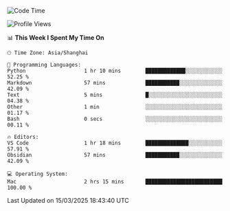 <!--START_SECTION:waka-->
![Code Time](http://img.shields.io/badge/Code%20Time-544%20hrs%2048%20mins-blue)

![Profile Views](http://img.shields.io/badge/Profile%20Views-1-blue)

📊 **This Week I Spent My Time On** 

```text
🕑︎ Time Zone: Asia/Shanghai

💬 Programming Languages: 
Python                   1 hr 10 mins        █████████████░░░░░░░░░░░░   52.25 % 
Markdown                 57 mins             ███████████░░░░░░░░░░░░░░   42.09 % 
Text                     5 mins              █░░░░░░░░░░░░░░░░░░░░░░░░   04.38 % 
Other                    1 min               ░░░░░░░░░░░░░░░░░░░░░░░░░   01.17 % 
Bash                     0 secs              ░░░░░░░░░░░░░░░░░░░░░░░░░   00.11 % 

🔥 Editors: 
VS Code                  1 hr 18 mins        ██████████████░░░░░░░░░░░   57.91 % 
Obsidian                 57 mins             ███████████░░░░░░░░░░░░░░   42.09 % 

💻 Operating System: 
Mac                      2 hrs 15 mins       █████████████████████████   100.00 % 
```


 Last Updated on 15/03/2025 18:43:40 UTC
<!--END_SECTION:waka-->
